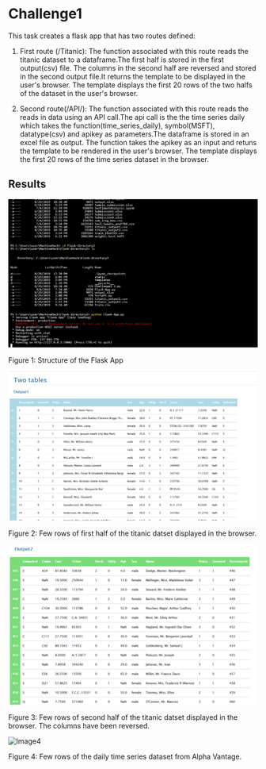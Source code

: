 # Challenge1

This task creates a flask app that has two routes defined:

1. First route (/Titanic): The function associated with this route reads the titanic dataset to a dataframe.The first half is stored in the first output(csv) file. The columns in the second half are reversed and stored in the second output file.It returns the template to be displayed in the user's browser. The template displays the first 20 rows of the two halfs of the dataset in the user's browser. 

2. Second route(/API/<apikey>): The function associated with this route reads the reads in data using an API call.The api call is the the time series daily which takes the function(time_series_daily), symbol(MSFT), datatype(csv) and apikey as parameters.The dataframe is stored in an excel file as output. The function takes the apikey as an input and retuns the template to be rendered in the user's browser. The template displays the first 20 rows of the time series dataset in the browser. 
  
## Results

![Image1](images/challenge1-1.png)

Figure 1: Structure of the Flask App

![Image2](images/challenge1-2.png)

Figure 2: Few rows of first half of the titanic datset displayed in the browser. 

![Image3](images/challenge1-3.png)

Figure 3: Few rows of second half of the titanic datset displayed in the browser. The columns have been reversed.

![Image4](challenge1-4.png)

Figure 4: Few rows of the daily time series dataset from Alpha Vantage. 
